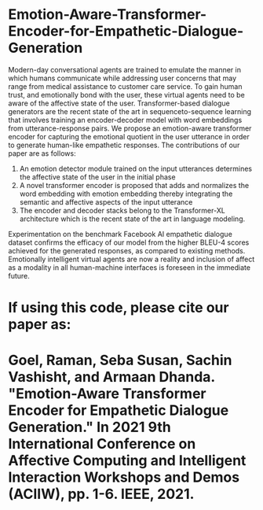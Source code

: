 # Emotion-Aware-Transformer-Encoder-for-Empathetic-Dialogue-Generation

Modern-day conversational agents are trained to emulate the manner in which humans communicate while addressing user concerns that may range from medical assistance to customer care service. To gain human trust, and emotionally bond with the user, these virtual agents need to be aware of the affective state of the user. Transformer-based dialogue generators are the recent state of the art in sequenceto-sequence learning that involves training an encoder-decoder model with word embeddings from utterance-response pairs. We propose an emotion-aware transformer encoder for capturing the emotional quotient in the user utterance in order to generate human-like empathetic responses. The contributions of our paper are as follows: 
1) An emotion detector module trained on the input utterances determines the affective state of the user in the initial phase 
2) A novel transformer encoder is proposed that adds and normalizes the word embedding with emotion embedding thereby integrating the semantic and affective aspects of the input utterance 
3) The encoder and decoder stacks belong to the Transformer-XL architecture which is the recent state of the art in language modeling.

Experimentation on the benchmark Facebook AI empathetic dialogue dataset confirms the efficacy of our model from the higher BLEU-4 scores achieved for the generated responses, as compared to existing methods. Emotionally intelligent virtual agents are now a reality and inclusion of affect as a modality in all human-machine interfaces is foreseen in the immediate future.



# If using this code, please cite our paper as:
# Goel, Raman, Seba Susan, Sachin Vashisht, and Armaan Dhanda. "Emotion-Aware Transformer Encoder for Empathetic Dialogue Generation." In 2021 9th International Conference on Affective Computing and Intelligent Interaction Workshops and Demos (ACIIW), pp. 1-6. IEEE, 2021. 
